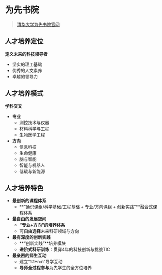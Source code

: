 # 为先书院

> [清华大学为先书院官网](https://www.wxc.tsinghua.edu.cn/)

## 人才培养定位

**定义未来的科技领导者**

- 坚实的理工基础
- 优秀的人文素养
- 卓越的领导力

## 人才培养模式

**学科交叉**

- **专业**
    - 测控技术与仪器
    - 材料科学与工程
    - 生物医学工程
- **方向**
    - 信息科技
    - 生命健康
    - 脑与智能
    - 智能与机器人
    - 低碳与新能源

## 人才培养特色

- **最创新的课程体系**
    - **“通识课组/科学基础/工程基础 + 专业/方向课组 + 创新实践”**融合式课程体系
- **最自由的发展空间**
    - **“专业+方向”的培养体系**
    - 可**自由选择**未来科研领域与方向
- **最有深度的创新实践**
    - **“创新实践”**培养模块
    - **进阶式科研训练**：贯穿4年的科技创新与挑战TIC
- **最亲密的师生互动**
    - 建立“1:1+n:n”导学互动
    - **导师全过程参与**为先学生的全方位培养